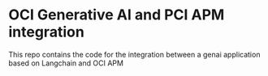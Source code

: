 # OCI Generative AI and PCI APM integration
This repo contains the code for the integration between a genai application based on Langchain and OCI APM
